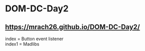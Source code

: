 # DOM-DC-Day2

https://mrach26.github.io/DOM-DC-Day2/
----------

index = Button event listener<br>
index1 = Madlibs


